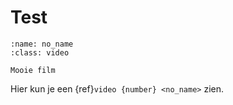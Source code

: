 # Test

```{iframe} https://www.youtube.com/embed/wTHGSfhx5z8?si=rBwvH7lXmG0KWbt7
:name: no_name
:class: video

Mooie film
```

Hier kun je een {ref}`video {number} <no_name>` zien.